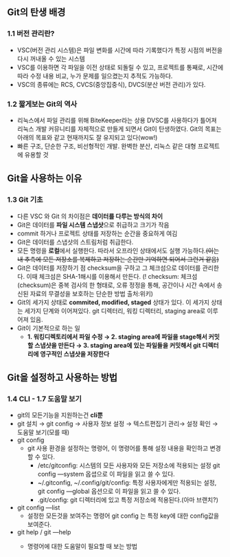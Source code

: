 ## Git의 탄생 배경

### 1.1 버전 관리란?

- VSC(버전 관리 시스템)은 파일 변화를 시간에 따라 기록했다가 특정 시점의 버전을 다시 꺼내올 수 있는 시스템
- VSC를 이용하면 각 파일을 이전 상태로 되돌릴 수 있고, 프로젝트를 통째로, 시간에 따라 수정 내용 비교, 누가 문제를 일으켰는지 추적도 가능하다.
- VSC의 종류에는 RCS, CVCS(중앙집중식), DVCS(분산 버전 관리)가 있다.

### 1.2 짧게보는 Git의 역사

- 리눅스에서 파일 관리를 위해 BiteKeeper라는 상용 DVSC를 사용하다가 틀어져 리눅스 개발 커뮤니티를 자체적으로 만들게 되면서 Git이 탄생하였다. Git의 목표는 아래의 목표와 같고 현재까지도 잘 유지되고 있다(wow!)
- 빠른 구조, 단순한 구조, 비선형적인 개발. 완벽한 분산, 리눅스 같은 대형 프로젝트에 유용할 것

## Git을 사용하는 이유

### 1.3 Git 기초

- 다른 VSC 와 Git 의 차이점은 **데이터를 다루는 방식의 차이**
- Git은 데이터를 **파일 시스템 스냅샷**으로 취급하고 크기가 작음
- commit 하거나 프로젝트 상태를 저장하는 순간을 중요하게 여김
- Git은 데이터를 스냅샷의 스트림처럼 취급한다.
- 모든 명령을 **로컬**에서 실행한다. 따라서 오프라인 상태에서도 실행 가능하다.~~(이는 내 추측에 모든 저장소를 복제하고 저장하는 순간만 기억하면 되어서 그런거 같음)~~
- Git은 데이터를 저장하기 점 checksum을 구하고 그 체크섬으로 데이터를 관리한다. 이때 체크섬은 SHA-1해시를 이용해서 만든다.
  (! checksum: 체크섬(checksum)은 중복 검사의 한 형태로, 오류 정정을 통해, 공간이나 시간 속에서 송신된 자료의 무결성을 보호하는 단순한 방법 출처:위키)
- Git의 세가지 상태로 **commited, modified, staged** 상태가 있다. 이 세가지 상태는 세가지 단계와 이어져있다. git 디렉터리, 워킹 디렉터리, staging area로 이루어져 있음.
- Git이 기본적으로 하는 일
  - **1. 워킹디렉토리에서 파일 수정 → 2. staging area에 파일을 stage해서 커밋할 스냅샷을 만든다 → 3. staging area에 있는 파일들을 커밋해서 git 디렉터리에 영구적인 스냅샷을 저장한다**

## Git을 설정하고 사용하는 방법

### 1.4 CLI - 1.7 도움말 보기

- git의 모든기능을 지원하는건 **cli뿐**
- git 설치 → git config → 사용자 정보 설정 → 텍스트편집기 관리→ 설정 확인 → 도움말 보기(모를 때)
- git config
  - git 사용 환경을 설정하는 명령어, 이 명령어를 통해 설정 내용을 확인하고 변경할 수 있다.
    - /etc/gitconfig: 시스템의 모든 사용자와 모든 저장소에 적용되는 설정 git config —system 옵셥으로 이 파일을 읽고 쓸 수 있다.
    - ~/.gitconfig, ~/.config/git/config: 특정 사용자에게만 적용되는 설정, git config —global 옵션으로 이 파일을 읽고 쓸 수 있다.
    - .git/config: git 디렉터리에 있고 특정 저장소에 적용된다.(아마 브랜치?)
- git config —list
  - 설정한 모든것을 보여주는 명령어 git config <key> 는 특정 key에 대한 config값을 보여준다.
- git help <verb> / git <verb> —help
  - 명령어에 대한 도움말이 필요할 때 보는 방법
